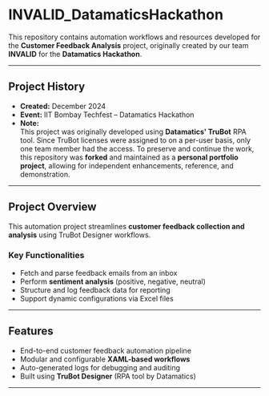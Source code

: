 # INVALID_DatamaticsHackathon

This repository contains automation workflows and resources developed for the **Customer Feedback Analysis** project, originally created by our team **INVALID** for the **Datamatics Hackathon**.

---

## Project History

- **Created:** December 2024  
- **Event:** IIT Bombay Techfest – Datamatics Hackathon  
- **Note:**  
  This project was originally developed using **Datamatics' TruBot** RPA tool. Since TruBot licenses were assigned to  on a per-user basis, only one team member had the access.
  To preserve and continue the work, this repository was **forked** and maintained as a **personal portfolio project**, allowing for independent enhancements, reference, and demonstration.

---

## Project Overview

This automation project streamlines **customer feedback collection and analysis** using TruBot Designer workflows.

### Key Functionalities

- Fetch and parse feedback emails from an inbox  
- Perform **sentiment analysis** (positive, negative, neutral)  
- Structure and log feedback data for reporting  
- Support dynamic configurations via Excel files

---

## Features

- End-to-end customer feedback automation pipeline  
- Modular and configurable **XAML-based workflows**  
- Auto-generated logs for debugging and auditing  
- Built using **TruBot Designer** (RPA tool by Datamatics)

---
